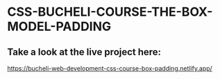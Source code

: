 # CSS-BUCHELI-COURSE-THE-BOX-MODEL-PADDING

## Take a look at the live project here:
https://bucheli-web-development-css-course-box-padding.netlify.app/
